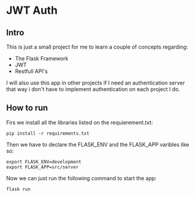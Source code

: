 # JWT Auth
## Intro
This is just a small project for me to learn a couple of concepts regarding:

* The Flask Framework
* JWT
* Restfull API's

I will also use this app in other projects if I need an authentication server that way i don't have to implement authentication on each project I do.

## How to run
Firs we install all the libraries listed on the requierement.txt:
```
pip install -r requirements.txt
```
Then we have to declare the FLASK_ENV and the FLASK_APP varibles like so:
```
export FLASK_ENV=development
export FLASK_APP=src/server
```
Now we can just run the following command to start the app:
```
flask run
```
